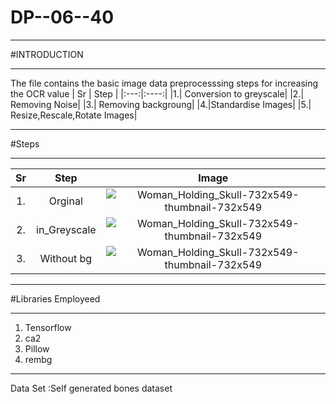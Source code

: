 # DP--06--40
***
#INTRODUCTION
***
The file contains the basic image data preprocesssing steps for increasing the OCR value 
| Sr | Step |
|:---:|:----:|
|1.| Conversion to greyscale|
|2.| Removing Noise|
|3.| Removing backgroung|
|4.|Standardise Images|
|5.| Resize,Rescale,Rotate Images|
***
   #Steps
***
| Sr | Step | Image|
|:---:|:----:|:----:|
| 1. | Orginal| ![Woman_Holding_Skull-732x549-thumbnail-732x549](https://github.com/Ketanpolawar/DP--06-40/assets/115727322/60cce4cd-c2b4-49ee-9e66-679f993c109c ) |
| 2. | in_Greyscale|![Woman_Holding_Skull-732x549-thumbnail-732x549](https://github.com/Ketanpolawar/DP--06-40/assets/115727322/7db52f1f-2482-4b49-92ef-f97821046b73) |
| 3. | Without bg|![Woman_Holding_Skull-732x549-thumbnail-732x549](https://github.com/Ketanpolawar/DP--06-40/assets/115727322/d6280ce8-f0f2-4ccb-950d-41f003631e4a)|



 

***
#Libraries Employeed 
***

1. Tensorflow
2. ca2
3. Pillow
4. rembg
***
Data Set :Self generated bones dataset

